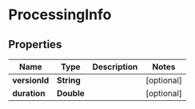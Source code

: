 
# ProcessingInfo

## Properties
Name | Type | Description | Notes
------------ | ------------- | ------------- | -------------
**versionId** | **String** |  |  [optional]
**duration** | **Double** |  |  [optional]



